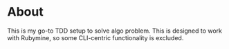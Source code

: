 # About

This is my go-to TDD setup to solve algo problem. This is designed to work with Rubymine, so some CLI-centric functionality is excluded.